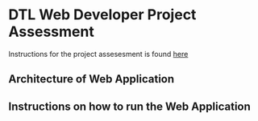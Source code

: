 # DTL Web Developer Project Assessment 

Instructions for the project assesesment is found [here](\dtl-web-developer-project.pdf)




## Architecture of Web Application

## Instructions on how to run the Web Application 





